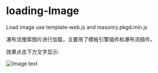 # loading-Image

Load image use template-web.js and masonry.pkgd.min.js

瀑布流搜索图片进行加载，主要用了模板引擎插件和瀑布流插件。

效果点击下方文字显示:

![Image text](https://github.com/cao-lianhui/loading-Image/edit/master/image/masonry.gif)
